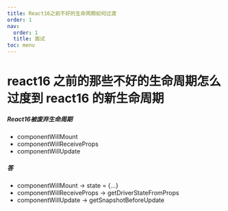 ```yaml
---
title: React16之前不好的生命周期如何过渡
order: 1
nav:
  order: 1
  title: 面试
toc: menu
---
```


# react16 之前的那些不好的生命周期怎么过度到 react16 的新生命周期

##### React16被废弃生命周期

- componentWillMount
- componentWillReceiveProps
- componentWillUpdate

##### 答

- componentWillMount -> state = {...}
- componentWillReceiveProps -> getDriverStateFromProps
- componentWillUpdate -> getSnapshotBeforeUpdate



